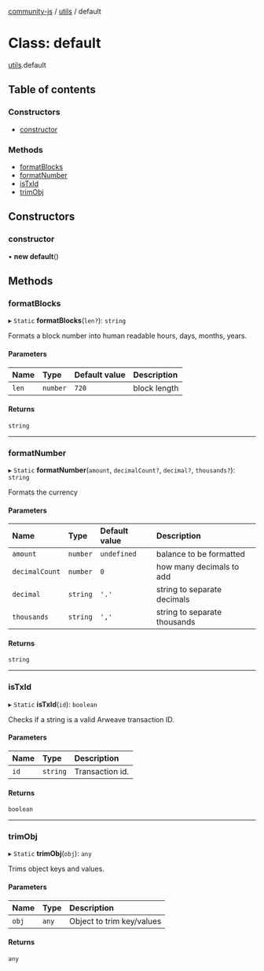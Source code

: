 [community-js](../README.md) / [utils](../modules/utils.md) / default

# Class: default

[utils](../modules/utils.md).default

## Table of contents

### Constructors

- [constructor](utils.default.md#constructor)

### Methods

- [formatBlocks](utils.default.md#formatblocks)
- [formatNumber](utils.default.md#formatnumber)
- [isTxId](utils.default.md#istxid)
- [trimObj](utils.default.md#trimobj)

## Constructors

### constructor

• **new default**()

## Methods

### formatBlocks

▸ `Static` **formatBlocks**(`len?`): `string`

Formats a block number into human readable hours, days, months, years.

#### Parameters

| Name | Type | Default value | Description |
| :------ | :------ | :------ | :------ |
| `len` | `number` | `720` | block length |

#### Returns

`string`

___

### formatNumber

▸ `Static` **formatNumber**(`amount`, `decimalCount?`, `decimal?`, `thousands?`): `string`

Formats the currency

#### Parameters

| Name | Type | Default value | Description |
| :------ | :------ | :------ | :------ |
| `amount` | `number` | `undefined` | balance to be formatted |
| `decimalCount` | `number` | `0` | how many decimals to add |
| `decimal` | `string` | `'.'` | string to separate decimals |
| `thousands` | `string` | `','` | string to separate thousands |

#### Returns

`string`

___

### isTxId

▸ `Static` **isTxId**(`id`): `boolean`

Checks if a string is a valid Arweave transaction ID.

#### Parameters

| Name | Type | Description |
| :------ | :------ | :------ |
| `id` | `string` | Transaction id. |

#### Returns

`boolean`

___

### trimObj

▸ `Static` **trimObj**(`obj`): `any`

Trims object keys and values.

#### Parameters

| Name | Type | Description |
| :------ | :------ | :------ |
| `obj` | `any` | Object to trim key/values |

#### Returns

`any`
